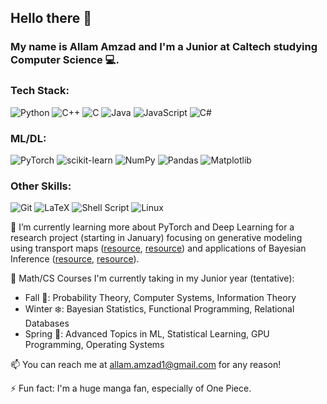 ## Hello there 👋

### My name is Allam Amzad and I'm a Junior at Caltech studying Computer Science 💻.

### Tech Stack:
![Python](https://img.shields.io/badge/python-3670A0?style=for-the-badge&logo=python&logoColor=ffdd54) ![C++](https://img.shields.io/badge/c++-%2300599C.svg?style=for-the-badge&logo=c%2B%2B&logoColor=white) ![C](https://img.shields.io/badge/c-%2300599C.svg?style=for-the-badge&logo=c&logoColor=white) ![Java](https://img.shields.io/badge/java-%23ED8B00.svg?style=for-the-badge&logo=openjdk&logoColor=white) ![JavaScript](https://img.shields.io/badge/javascript-%23323330.svg?style=for-the-badge&logo=javascript&logoColor=%23F7DF1E) 	![C#](https://img.shields.io/badge/c%23-%23239120.svg?style=for-the-badge&logo=c-sharp&logoColor=white)

### ML/DL:
![PyTorch](https://img.shields.io/badge/PyTorch-%23EE4C2C.svg?style=for-the-badge&logo=PyTorch&logoColor=white) ![scikit-learn](https://img.shields.io/badge/scikit--learn-%23F7931E.svg?style=for-the-badge&logo=scikit-learn&logoColor=white) ![NumPy](https://img.shields.io/badge/numpy-%23013243.svg?style=for-the-badge&logo=numpy&logoColor=white) ![Pandas](https://img.shields.io/badge/pandas-%23150458.svg?style=for-the-badge&logo=pandas&logoColor=white) ![Matplotlib](https://img.shields.io/badge/Matplotlib-%23ffffff.svg?style=for-the-badge&logo=Matplotlib&logoColor=black)

### Other Skills:
![Git](https://img.shields.io/badge/git-%23F05033.svg?style=for-the-badge&logo=git&logoColor=white) ![LaTeX](https://img.shields.io/badge/latex-%23008080.svg?style=for-the-badge&logo=latex&logoColor=white) ![Shell Script](https://img.shields.io/badge/shell_script-%23121011.svg?style=for-the-badge&logo=gnu-bash&logoColor=white) ![Linux](https://img.shields.io/badge/Linux-FCC624?style=for-the-badge&logo=linux&logoColor=black)

🔭 I’m currently learning more about PyTorch and Deep Learning for a research project (starting in January) focusing on generative modeling using transport maps ([resource](https://jmlr.org/papers/volume22/19-1028/19-1028.pdf), [resource](https://arxiv.org/abs/1908.09257)) and applications of Bayesian Inference ([resource](https://arxiv.org/abs/1602.05023), [resource](https://arxiv.org/abs/2006.06755)). 

🤔 Math/CS Courses I'm currently taking in my Junior year (tentative):   
* Fall 🍂: Probability Theory, Computer Systems, Information Theory   
* Winter ❄️: Bayesian Statistics, Functional Programming, Relational Databases
* Spring 🌱: Advanced Topics in ML, Statistical Learning, GPU Programming, Operating Systems

📫 You can reach me at allam.amzad1@gmail.com for any reason!

⚡ Fun fact: I'm a huge manga fan, especially of One Piece.

